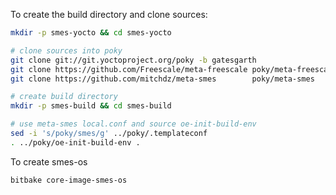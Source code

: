 
To create the build directory and clone sources:
```bash
mkdir -p smes-yocto && cd smes-yocto

# clone sources into poky
git clone git://git.yoctoproject.org/poky -b gatesgarth
git clone https://github.com/Freescale/meta-freescale poky/meta-freescale
git clone https://github.com/mitchdz/meta-smes        poky/meta-smes

# create build directory
mkdir -p smes-build && cd smes-build

# use meta-smes local.conf and source oe-init-build-env
sed -i 's/poky/smes/g' ../poky/.templateconf
. ../poky/oe-init-build-env .
```

To create smes-os
```bash
bitbake core-image-smes-os
```
